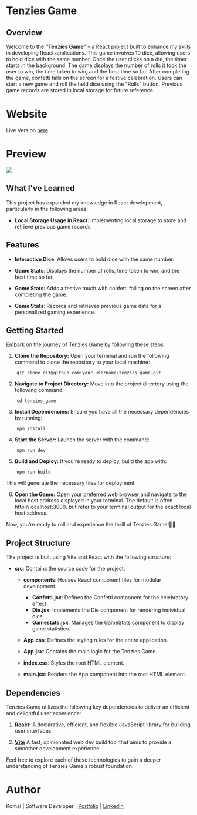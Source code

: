 # Tenzies Game

## Overview

Welcome to the **"Tenzies Game"** – a React project built to enhance my skills in developing React applications. This game involves 10 dice, allowing users to hold dice with the same number. Once the user clicks on a die, the timer starts in the background. The game displays the number of rolls it took the user to win, the time taken to win, and the best time so far. After completing the game, confetti falls on the screen for a festive celebration. Users can start a new game and roll the held dice using the "Rolls" button. Previous game records are stored in local storage for future reference.

# Website

Live Version [here](https://tenziesgame03.netlify.app/)

# Preview

<img src = "public\tenziesGame.gif">

## What I've Learned

This project has expanded my knowledge in React development, particularly in the following areas:

- **Local Storage Usage in React**: Implementing local storage to store and retrieve previous game records.

## Features

- **Interactive Dice**:
  Allows users to hold dice with the same number.

- **Game Stats**: Displays the number of rolls, time taken to win, and the best time so far.

- **Game Stats**: Adds a festive touch with confetti falling on the screen after completing the game.

- **Game Stats**: Records and retrieves previous game data for a personalized gaming experience.

## Getting Started

Embark on the journey of Tenzies Game by following these steps:

1. **Clone the Repository:**
   Open your terminal and run the following command to clone the repository to your local machine:

```
    git clone git@github.com:your-username/tenzies_game.git
```

2. **Navigate to Project Directory:**
   Move into the project directory using the following command:

```
    cd tenzies_game
```

3. **Install Dependencies:**
   Ensure you have all the necessary dependencies by running:

```
    npm install
```

4. **Start the Server:**
   Launch the server with the command:

```
    npm run dev
```

5. **Build and Deploy:**
   If you're ready to deploy, build the app with:

```
    npm run build
```

This will generate the necessary files for deployment.

6. **Open the Game:**
   Open your preferred web browser and navigate to the local host address displayed in your terminal. The default is often http://localhost:3000, but refer to your terminal output for the exact local host address.

Now, you're ready to roll and experience the thrill of Tenzies Game!🍳🎉

## Project Structure

The project is built using Vite and React with the following structure:

- **src**: Contains the source code for the project.
    - **components**: Houses React component files for modular development.
        - **Confetti.jsx**: Defines the Confetti component for the celebratory effect.
        - **Die.jsx**: Implements the Die component for rendering individual dice.
        - **Gamestats.jsx**: Manages the GameStats component to display game statistics.

    - **App.css**: Defines the styling rules for the entire application. 

    - **App.jsx**: Contains the main logic for the Tenzies Game. 

    - **index.css**: Styles the root HTML element. 

    - **main.jsx**: Renders the App component into the root HTML element. 

## Dependencies

Tenzies Game utilizes the following key dependencies to deliver an efficient and delightful user experience:

1. **[React](https://react.dev/):**
   A declarative, efficient, and flexible JavaScript library for building user interfaces.

2. **[Vite](https://vitejs.dev/)**
   A fast, opinionated web dev build tool that aims to provide a smoother development experience.

Feel free to explore each of these technologies to gain a deeper understanding of Tenzies Game's robust foundation.

# Author

Komal | Software Developer | [Portfolio](https://kaurkomal.com/) | [LinkedIn](https://www.linkedin.com/in/hssa03/)
